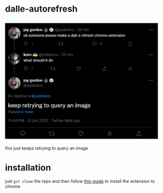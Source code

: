 # dalle-autorefresh
![explanation](explanation.png)
----
this just keeps retrying to query an image
# installation
just `git clone` the repo and then follow [this guide](https://webkul.com/blog/how-to-install-the-unpacked-extension-in-chrome/) to install the extension to chrome
